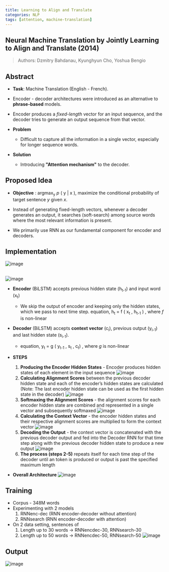 ```yaml
---
title: Learning to Align and Translate
categories: NLP
tags: [attention, machine-translation]
---
```

## Neural Machine Translation by Jointly Learning to Align and Translate (2014)
> Authors: Dzmitry  Bahdanau, Kyunghyun  Cho, Yoshua  Bengio

## Abstract
- **Task**: Machine Translation (English - French).

- Encoder - decoder architectures were introduced as an alternative to **phrase-based** models.

- Encoder produces a *fixed-length* vector for an input sequence, and the decoder tries to generate an output sequence from that vector.

- **Problem**
	- Difficult to capture all the information in a single vector, especially for longer sequence words.

- **Solution**
	- Introducing **"Attention mechanism"** to the decoder.

## Proposed Idea

- **Objective** : argmax<sub>y</sub> *p* ( y | x ), maximize the conditional probability of target sentence *y* given *x*.

- Instead of generating fixed-length vectors, whenever a decoder generates an output, it searches (soft-search) among source words where the most relevant information is present.

- We primarily use RNN as our fundamental component for encoder and decoders.

## Implementation
![image](/assets/images/Attention-Week-1/attention_1_2_arch.png)
##
![image](/assets/images/Attention-Week-1/attention_1_3_arch.png)
- **Encoder** (BiLSTM) accepts previous hidden state (h<sub>t-1</sub>) and input word (x<sub>t</sub>)
	- We skip the output of encoder and keeping only the hidden states, which we pass to next time step. equation,
	h<sub>t</sub> = f ( x<sub>t</sub> , h<sub>t-1</sub> )
	, where  _f_ is non-linear
- **Decoder** (BiLSTM) accepts **context vector** (c<sub>i</sub>), previous output (y<sub>i-1</sub>) and last hidden state (s<sub>i-1</sub>).
	- equation,
	y<sub>t</sub> = g ( y<sub>t-1</sub> , s<sub>t</sub> , c<sub>t</sub>)
	, where  _g_ is non-linear

- **STEPS**
	1. **Producing the Encoder Hidden States** - Encoder produces hidden states of each element in the input sequence
![image](/assets/images/Attention-Week-1/attention_2_encoder.png)
	2. **Calculating Alignment Scores** between the previous decoder hidden state and each of the encoder’s hidden states are calculated (Note: The last encoder hidden state can be used as the first hidden state in the decoder)
![image](/assets/images/Attention-Week-1/attention_3_alignment_score.png)
	3. **Softmaxing the Alignment Scores** - the alignment scores for each encoder hidden state are combined and represented in a single vector and subsequently softmaxed
![image](/assets/images/Attention-Week-1/attention_4_softmax.png)
	4. **Calculating the Context Vector** - the encoder hidden states and their respective alignment scores are multiplied to form the context vector
![image](/assets/images/Attention-Week-1/attention_5_context_vector.png)
	5. **Decoding the Output** - the context vector is concatenated with the previous decoder output and fed into the Decoder RNN for that time step along with the previous decoder hidden state to produce a new output
![image](/assets/images/Attention-Week-1/attention_6_decoder_output.png)
	7. **The process (steps 2-5)** repeats itself for each time step of the decoder until an token is produced or output is past the specified maximum length
- **Overall Architecture**
![image](/assets/images/Attention-Week-1attention_1_arch.JPG)
## Training
- Corpus - 348M words
- Experimenting with 2 models
	1. RNNenc-dec (RNN encoder-decoder without attention)
	2. RNNsearch (RNN encoder-decoder with attention)
- On 2 data setting,  sentences of 
	1. Length up to 30 words -> RNNencdec-30, RNNsearch-30
	2. Length up to 50 words -> RNNencdec-50, RNNsearch-50
![image](/assets/images/Attention-Week-1/attention_7_training.png)

## Output
![image](/assets/images/Attention-Week-1/attention_8_output.png)

